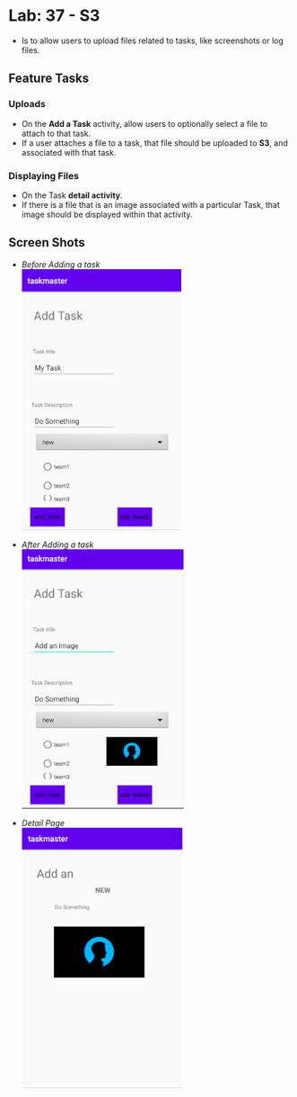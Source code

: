 # Lab: 37 - S3
- Is to allow users to upload files related to tasks, like screenshots or log files.

## Feature Tasks

### Uploads
- On the **Add a Task** activity, allow users to optionally select a file to attach to that task.
- If a user attaches a file to a task, that file should be uploaded to **S3**, and associated with that task.

### Displaying Files
- On the Task **detail activity**.
- If there is a file that is an image associated with a particular Task, that image should be displayed within that activity.

## Screen Shots

- *Before Adding a task*  
![Before Adding a task](../screenshots/lab37/before_add_a_task.png) 

- *After Adding a task*  
![After Adding a task](../screenshots/lab37/after_add_a_task.PNG) 

- *Detail Page*  
![Detail Page](../screenshots/lab37/detail_page.PNG) 
